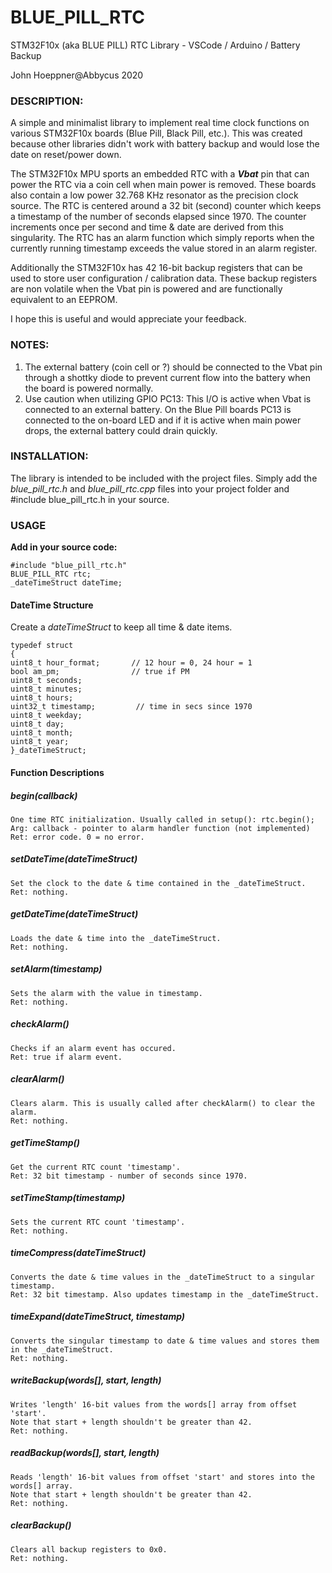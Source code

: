 # BLUE_PILL_RTC
STM32F10x (aka BLUE PILL) RTC Library - VSCode / Arduino / Battery Backup

John Hoeppner@Abbycus 2020

### DESCRIPTION:
A simple and minimalist library to implement real time clock functions on various STM32F10x boards (Blue Pill, Black Pill, etc.). This was created because other libraries didn't work with battery backup and would lose the date on reset/power down.

The STM32F10x MPU sports an embedded RTC with a ***Vbat*** pin that can power the RTC via a coin cell when main power is removed. These boards also contain a low power 32.768 KHz resonator as the precision clock source. 
The RTC is centered around a 32 bit (second) counter which keeps a timestamp of the number of seconds elapsed since 1970.
The counter increments once per second and time & date are derived from this singularity.
The RTC has an alarm function which simply reports when the currently running timestamp exceeds the value stored in an alarm register.

Additionally the STM32F10x has 42 16-bit backup registers that can be used to store user configuration / calibration data. These backup registers are non volatile when the Vbat pin is powered and are functionally equivalent to an EEPROM.

I hope this is useful and would appreciate your feedback.

### NOTES:
1) The external battery (coin cell or ?) should be connected to the Vbat pin through a shottky diode to prevent current flow into the battery when the board is powered normally.
2) Use caution when utilizing GPIO PC13: This I/O is active when Vbat is connected to an external battery. On the Blue Pill boards PC13 is connected to the on-board LED and if it is active when main power drops, the external battery could drain quickly.

### INSTALLATION:
The library is intended to be included with the project files. Simply add the *blue_pill_rtc.h* and *blue_pill_rtc.cpp* files into your project folder and #include blue_pill_rtc.h in your source.

### USAGE
**Add in your source code:**
```
#include "blue_pill_rtc.h"
BLUE_PILL_RTC rtc;        
_dateTimeStruct dateTime;    
```

#### DateTime Structure
Create a _dateTimeStruct_ to keep all time & date items.
```
typedef struct 
{
uint8_t hour_format;       // 12 hour = 0, 24 hour = 1
bool am_pm;                // true if PM
uint8_t seconds;
uint8_t minutes;
uint8_t hours;
uint32_t timestamp;         // time in secs since 1970
uint8_t weekday;
uint8_t day;
uint8_t month;
uint8_t year;
}_dateTimeStruct;
```

#### Function Descriptions 

##### begin(callback) 
```
One time RTC initialization. Usually called in setup(): rtc.begin();
Arg: callback - pointer to alarm handler function (not implemented)
Ret: error code. 0 = no error.
```

##### setDateTime(_dateTimeStruct_)
```
Set the clock to the date & time contained in the _dateTimeStruct.
Ret: nothing.
```

##### getDateTime(_dateTimeStruct_)
```
Loads the date & time into the _dateTimeStruct.
Ret: nothing.
```

##### setAlarm(timestamp)
```
Sets the alarm with the value in timestamp.
Ret: nothing.
```

##### checkAlarm()
```
Checks if an alarm event has occured.
Ret: true if alarm event.
```

##### clearAlarm()
```
Clears alarm. This is usually called after checkAlarm() to clear the alarm.
Ret: nothing.
```

##### getTimeStamp()
```
Get the current RTC count 'timestamp'.
Ret: 32 bit timestamp - number of seconds since 1970.
```

##### setTimeStamp(timestamp)
```
Sets the current RTC count 'timestamp'.
Ret: nothing.
```

##### timeCompress(_dateTimeStruct_)
```
Converts the date & time values in the _dateTimeStruct to a singular timestamp.
Ret: 32 bit timestamp. Also updates timestamp in the _dateTimeStruct.
```

##### timeExpand(_dateTimeStruct, timestamp_)
```
Converts the singular timestamp to date & time values and stores them in the _dateTimeStruct.
Ret: nothing.
```

##### writeBackup(words[], start, length)
```
Writes 'length' 16-bit values from the words[] array from offset 'start'.
Note that start + length shouldn't be greater than 42.
Ret: nothing.
```

##### readBackup(words[], start, length)
```
Reads 'length' 16-bit values from offset 'start' and stores into the words[] array.
Note that start + length shouldn't be greater than 42.
Ret: nothing.
```

##### clearBackup()
```
Clears all backup registers to 0x0.
Ret: nothing.
```

